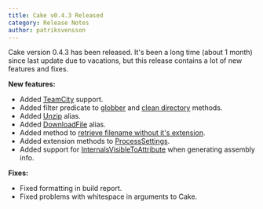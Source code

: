 ```yaml
---
title: Cake v0.4.3 Released
category: Release Notes
author: patriksvensson
---
```


Cake version 0.4.3 has been released. It's been a long time (about 1 month) since last update due to vacations, but this release contains a lot of new features and fixes.

<!--excerpt-->

**New features:**

* Added [TeamCity](dsl://build-system) support.
* Added filter predicate to [globber](api://M:Cake.Core.IO.IGlobber.Match(System.String,System.Func{Cake.Core.IO.IFileSystemInfo,System.Boolean})) and [clean directory](api://M:Cake.Common.IO.DirectoryAliases.CleanDirectories(Cake.Core.ICakeContext,System.String,System.Func{Cake.Core.IO.IFileSystemInfo,System.Boolean})) methods.
* Added [Unzip](api://M:Cake.Common.IO.ZipAliases.Unzip(Cake.Core.ICakeContext,Cake.Core.IO.FilePath,Cake.Core.IO.DirectoryPath)) alias.
* Added [DownloadFile](dsl://http-operations) alias.
* Added method to [retrieve filename without it's extension](api://M:Cake.Core.IO.FilePath.GetFilenameWithoutExtension).
* Added extension methods to [ProcessSettings](api://T:Cake.Core.IO.ProcessSettings).
* Added support for [InternalsVisibleToAttribute](api://P:Cake.Common.Solution.Project.Properties.AssemblyInfoSettings.InternalsVisibleTo) when generating assembly info.

**Fixes:**

* Fixed formatting in build report.
* Fixed problems with whitespace in arguments to Cake.
